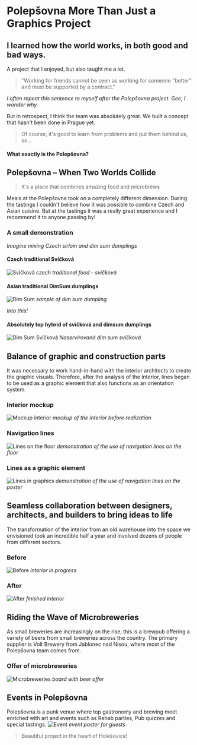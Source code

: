 # Polepšovna More Than Just a Graphics Project

## I learned how the world works, in both good and bad ways.
A project that I enjoyed, but also taught me a lot. 

> "Working for friends cannot be seen as working for someone "better" and must be supported by a contract."

*I often repeat this sentence to myself after the Polepšovna project. Gee, I wonder why.*


But in retrospect, I think the team was absolutely great. We built a concept that hasn't been done in Prague yet.

> Of course, it's good to learn from problems and put them behind us, so...
#### **What exactly is the Polepšovna?**


## Polepšovna – When Two Worlds Collide
> It's a place that combines amazing food and microbrews

Meals at the Polepšovna took on a completely different dimension. During the tastings I couldn't believe how it was possible to combine Czech and Asian cuisine. But at the tastings it was a really great experience and I recommend it to anyone passing by!
### A small demonstration
*Imagine mixing Czech sirloin and dim sum dumplings*

#### Czech traditional Svíčková  
![Svíčková](/02_first_impressions/images_casestudy/svickova.jpg)
*czech traditional food - svíčková*
#### Asian traditional DimSum dumplings
![Dim Sum](/02_first_impressions/images_casestudy/dimsum.webp)
*sample of dim sum dumpling*

*Into this!*
#### Absolutely top hybrid of svíčková and dimsum dumplings
![Dim Sum Svíčková](/02_first_impressions/images_casestudy/dimsumsvickova.jpg)
*Naservírovaná dim sum svíčková*


## Balance of graphic and construction parts
It was necessary to work hand-in-hand with the interior architects to create the graphic visuals. Therefore, after the analysis of the interior, lines began to be used as a graphic element that also functions as an orientation system.    
### Interior mockup
![Mockup interior](/02_first_impressions/images_casestudy/interior.png)
*mockup of the interior before realization*
### Navigation lines
![Lines on the floor](/02_first_impressions/images_casestudy/floor_lines.jpg)
*demonstration of the use of navigation lines on the floor*
### Lines as a graphic element
![Lines in graphics](/02_first_impressions/images_casestudy/poster.png)
*demonstration of the use of navigation lines on the poster*


## Seamless collaboration between designers, architects, and builders to bring ideas to life
The transformation of the interior from an old warehouse into the space we envisioned took an incredible half a year and involved dozens of people from different sectors.
### Before
![Before](/02_first_impressions/images_casestudy/mess.jpg)
*interior in progress*

### After
![After](/02_first_impressions/images_casestudy/interior.jpeg)
*finished interior*


## Riding the Wave of Microbreweries
As small breweries are increasingly on the rise, this is a brewpub offering a variety of beers from small breweries across the country. The primary supplier is Volt Brewery from Jablonec nad Nisou, where most of the Polepšovna team comes from.

### Offer of microbreweries
![Microbreweries](/02_first_impressions/images_casestudy/Microbreweries.jpeg)
*board with beer offer*

## Events in Polepšovna
Polepšovna is a punk venue where top gastronomy and brewing meet enriched with art and events such as Rehab parties, Pub quizzes and special tastings.
![Event](/02_first_impressions/images_casestudy/event.png)
*event poster for guests*

> Beautiful project in the heart of Holešovice!

